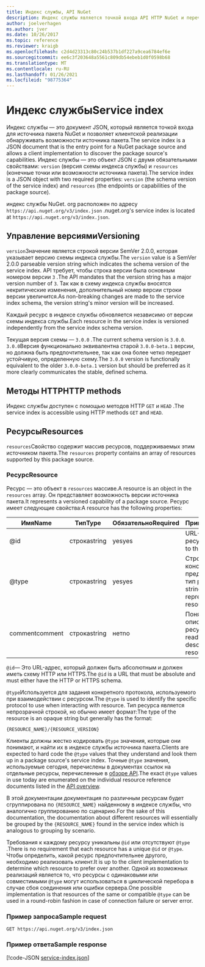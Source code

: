 ```yaml
---
title: Индекс службы, API NuGet
description: Индекс службы является точкой входа API HTTP NuGet и перечисляет возможности сервера.
author: joelverhagen
ms.author: jver
ms.date: 10/26/2017
ms.topic: reference
ms.reviewer: kraigb
ms.openlocfilehash: c2d4d23313c80c24b537b1df227a9cea6784ef6e
ms.sourcegitcommit: ee6c3f203648a5561c809db54ebeb1d0f0598b68
ms.translationtype: MT
ms.contentlocale: ru-RU
ms.lasthandoff: 01/26/2021
ms.locfileid: "98775364"
---
```

# <a name="service-index"></a><span data-ttu-id="2a2fe-103">Индекс службы</span><span class="sxs-lookup"><span data-stu-id="2a2fe-103">Service index</span></span>

<span data-ttu-id="2a2fe-104">Индекс службы — это документ JSON, который является точкой входа для источника пакета NuGet и позволяет клиентской реализации обнаруживать возможности источника пакета.</span><span class="sxs-lookup"><span data-stu-id="2a2fe-104">The service index is a JSON document that is the entry point for a NuGet package source and allows a client implementation to discover the package source's capabilities.</span></span> <span data-ttu-id="2a2fe-105">Индекс службы — это объект JSON с двумя обязательными свойствами: `version` (версия схемы индекса службы) и `resources`  (конечные точки или возможности источника пакета).</span><span class="sxs-lookup"><span data-stu-id="2a2fe-105">The service index is a JSON object with two required properties: `version` (the schema version of the service index) and `resources`  (the endpoints or capabilities of the package source).</span></span>

<span data-ttu-id="2a2fe-106">индекс службы NuGet. org расположен по адресу `https://api.nuget.org/v3/index.json` .</span><span class="sxs-lookup"><span data-stu-id="2a2fe-106">nuget.org's service index is located at `https://api.nuget.org/v3/index.json`.</span></span>

## <a name="versioning"></a><span data-ttu-id="2a2fe-107">Управление версиями</span><span class="sxs-lookup"><span data-stu-id="2a2fe-107">Versioning</span></span>

<span data-ttu-id="2a2fe-108">`version`Значение является строкой версии SemVer 2.0.0, которая указывает версию схемы индекса службы.</span><span class="sxs-lookup"><span data-stu-id="2a2fe-108">The `version` value is a SemVer 2.0.0 parseable version string which indicates the schema version of the service index.</span></span> <span data-ttu-id="2a2fe-109">API требует, чтобы строка версии была основным номером версии `3` .</span><span class="sxs-lookup"><span data-stu-id="2a2fe-109">The API mandates that the version string has a major version number of `3`.</span></span> <span data-ttu-id="2a2fe-110">Так как в схему индекса службы вносятся некритические изменения, дополнительный номер версии строки версии увеличится.</span><span class="sxs-lookup"><span data-stu-id="2a2fe-110">As non-breaking changes are made to the service index schema, the version string's minor version will be increased.</span></span>

<span data-ttu-id="2a2fe-111">Каждый ресурс в индексе службы обновляется независимо от версии схемы индекса службы.</span><span class="sxs-lookup"><span data-stu-id="2a2fe-111">Each resource in the service index is versioned independently from the service index schema version.</span></span>

<span data-ttu-id="2a2fe-112">Текущая версия схемы — `3.0.0` .</span><span class="sxs-lookup"><span data-stu-id="2a2fe-112">The current schema version is `3.0.0`.</span></span> <span data-ttu-id="2a2fe-113">`3.0.0`Версия функционально эквивалентна старой `3.0.0-beta.1` версии, но должна быть предпочтительнее, так как она более четко передает устойчивую, определенную схему.</span><span class="sxs-lookup"><span data-stu-id="2a2fe-113">The `3.0.0` version is functionally equivalent to the older `3.0.0-beta.1` version but should be preferred as it more clearly communicates the stable, defined schema.</span></span>

## <a name="http-methods"></a><span data-ttu-id="2a2fe-114">Методы HTTP</span><span class="sxs-lookup"><span data-stu-id="2a2fe-114">HTTP methods</span></span>

<span data-ttu-id="2a2fe-115">Индекс службы доступен с помощью методов HTTP `GET` и `HEAD` .</span><span class="sxs-lookup"><span data-stu-id="2a2fe-115">The service index is accessible using HTTP methods `GET` and `HEAD`.</span></span>

## <a name="resources"></a><span data-ttu-id="2a2fe-116">Ресурсы</span><span class="sxs-lookup"><span data-stu-id="2a2fe-116">Resources</span></span>

<span data-ttu-id="2a2fe-117">`resources`Свойство содержит массив ресурсов, поддерживаемых этим источником пакета.</span><span class="sxs-lookup"><span data-stu-id="2a2fe-117">The `resources` property contains an array of resources supported by this package source.</span></span>

### <a name="resource"></a><span data-ttu-id="2a2fe-118">Ресурс</span><span class="sxs-lookup"><span data-stu-id="2a2fe-118">Resource</span></span>

<span data-ttu-id="2a2fe-119">Ресурс — это объект в `resources` массиве.</span><span class="sxs-lookup"><span data-stu-id="2a2fe-119">A resource is an object in the `resources` array.</span></span> <span data-ttu-id="2a2fe-120">Он представляет возможность версии источника пакета.</span><span class="sxs-lookup"><span data-stu-id="2a2fe-120">It represents a versioned capability of a package source.</span></span> <span data-ttu-id="2a2fe-121">Ресурс имеет следующие свойства:</span><span class="sxs-lookup"><span data-stu-id="2a2fe-121">A resource has the following properties:</span></span>

<span data-ttu-id="2a2fe-122">Имя</span><span class="sxs-lookup"><span data-stu-id="2a2fe-122">Name</span></span>          | <span data-ttu-id="2a2fe-123">Тип</span><span class="sxs-lookup"><span data-stu-id="2a2fe-123">Type</span></span>   | <span data-ttu-id="2a2fe-124">Обязательно</span><span class="sxs-lookup"><span data-stu-id="2a2fe-124">Required</span></span> | <span data-ttu-id="2a2fe-125">Примечания</span><span class="sxs-lookup"><span data-stu-id="2a2fe-125">Notes</span></span>
------------- | ------ | -------- | -----
@id           | <span data-ttu-id="2a2fe-126">строка</span><span class="sxs-lookup"><span data-stu-id="2a2fe-126">string</span></span> | <span data-ttu-id="2a2fe-127">yes</span><span class="sxs-lookup"><span data-stu-id="2a2fe-127">yes</span></span>      | <span data-ttu-id="2a2fe-128">URL-адрес ресурса</span><span class="sxs-lookup"><span data-stu-id="2a2fe-128">The URL to the resource</span></span>
@type         | <span data-ttu-id="2a2fe-129">строка</span><span class="sxs-lookup"><span data-stu-id="2a2fe-129">string</span></span> | <span data-ttu-id="2a2fe-130">yes</span><span class="sxs-lookup"><span data-stu-id="2a2fe-130">yes</span></span>      | <span data-ttu-id="2a2fe-131">Строковая константа, представляющая тип ресурса</span><span class="sxs-lookup"><span data-stu-id="2a2fe-131">A string constant representing the resource type</span></span>
<span data-ttu-id="2a2fe-132">comment</span><span class="sxs-lookup"><span data-stu-id="2a2fe-132">comment</span></span>       | <span data-ttu-id="2a2fe-133">строка</span><span class="sxs-lookup"><span data-stu-id="2a2fe-133">string</span></span> | <span data-ttu-id="2a2fe-134">нет</span><span class="sxs-lookup"><span data-stu-id="2a2fe-134">no</span></span>       | <span data-ttu-id="2a2fe-135">Понятное описание ресурса</span><span class="sxs-lookup"><span data-stu-id="2a2fe-135">A human readable description of the resource</span></span>

<span data-ttu-id="2a2fe-136">`@id`— Это URL-адрес, который должен быть абсолютным и должен иметь схему HTTP или HTTPS.</span><span class="sxs-lookup"><span data-stu-id="2a2fe-136">The `@id` is a URL that must be absolute and must either have the HTTP or HTTPS schema.</span></span>

<span data-ttu-id="2a2fe-137">`@type`Используется для задания конкретного протокола, используемого при взаимодействии с ресурсом.</span><span class="sxs-lookup"><span data-stu-id="2a2fe-137">The `@type` is used to identify the specific protocol to use when interacting with resource.</span></span> <span data-ttu-id="2a2fe-138">Тип ресурса является непрозрачной строкой, но обычно имеет формат:</span><span class="sxs-lookup"><span data-stu-id="2a2fe-138">The type of the resource is an opaque string but generally has the format:</span></span>

```
{RESOURCE_NAME}/{RESOURCE_VERSION}
```

<span data-ttu-id="2a2fe-139">Клиенты должны жестко кодировать `@type` значения, которые они понимают, и найти их в индексе службы источника пакета.</span><span class="sxs-lookup"><span data-stu-id="2a2fe-139">Clients are expected to hard code the `@type` values that they understand and look them up in a package source's service index.</span></span> <span data-ttu-id="2a2fe-140">Точные `@type` значения, используемые сегодня, перечислены в документах ссылок на отдельные ресурсы, перечисленные в [обзоре API](overview.md#resources-and-schema).</span><span class="sxs-lookup"><span data-stu-id="2a2fe-140">The exact `@type` values in use today are enumerated on the individual resource reference documents listed in the [API overview](overview.md#resources-and-schema).</span></span>

<span data-ttu-id="2a2fe-141">В этой документации документация по различным ресурсам будет сгруппирована по `{RESOURCE_NAME}` найденному в индексе службы, что аналогично группированию по сценарию.</span><span class="sxs-lookup"><span data-stu-id="2a2fe-141">For the sake of this documentation, the documentation about different resources will essentially be grouped by the `{RESOURCE_NAME}` found in the service index which is analogous to grouping by scenario.</span></span> 

<span data-ttu-id="2a2fe-142">Требования к каждому ресурсу уникальны `@id` или отсутствуют `@type` .</span><span class="sxs-lookup"><span data-stu-id="2a2fe-142">There is no requirement that each resource has a unique `@id` or `@type`.</span></span> <span data-ttu-id="2a2fe-143">Чтобы определить, какой ресурс предпочтительнее другого, необходимо реализовать клиент.</span><span class="sxs-lookup"><span data-stu-id="2a2fe-143">It is up to the client implementation to determine which resource to prefer over another.</span></span> <span data-ttu-id="2a2fe-144">Одной из возможных реализаций является то, что ресурсы с одинаковыми или совместимыми `@type` могут использоваться в циклической перебора в случае сбоя соединения или ошибки сервера.</span><span class="sxs-lookup"><span data-stu-id="2a2fe-144">One possible implementation is that resources of the same or compatible `@type` can be used in a round-robin fashion in case of connection failure or server error.</span></span>

### <a name="sample-request"></a><span data-ttu-id="2a2fe-145">Пример запроса</span><span class="sxs-lookup"><span data-stu-id="2a2fe-145">Sample request</span></span>

```
GET https://api.nuget.org/v3/index.json
```

### <a name="sample-response"></a><span data-ttu-id="2a2fe-146">Пример ответа</span><span class="sxs-lookup"><span data-stu-id="2a2fe-146">Sample response</span></span>

[!code-JSON [service-index.json](./_data/service-index.json)]
